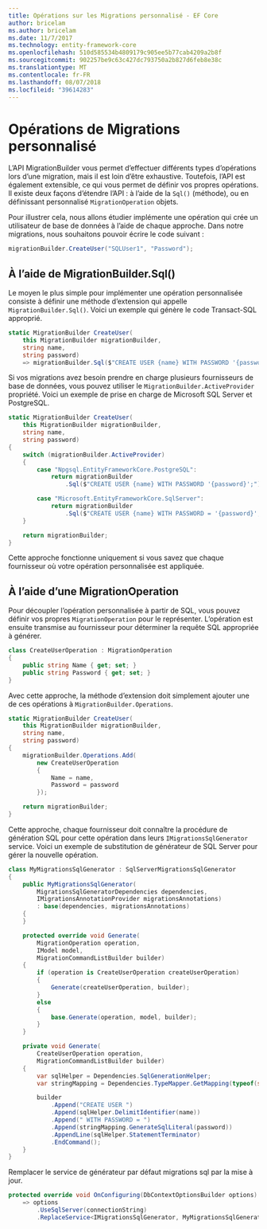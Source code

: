```yaml
---
title: Opérations sur les Migrations personnalisé - EF Core
author: bricelam
ms.author: bricelam
ms.date: 11/7/2017
ms.technology: entity-framework-core
ms.openlocfilehash: 510d585534b4809179c905ee5b77cab4209a2b8f
ms.sourcegitcommit: 902257be9c63c427dc793750a2b827d6feb8e38c
ms.translationtype: MT
ms.contentlocale: fr-FR
ms.lasthandoff: 08/07/2018
ms.locfileid: "39614283"
---
```

<a name="custom-migrations-operations"></a>Opérations de Migrations personnalisé
============================
L’API MigrationBuilder vous permet d’effectuer différents types d’opérations lors d’une migration, mais il est loin d’être exhaustive. Toutefois, l’API est également extensible, ce qui vous permet de définir vos propres opérations. Il existe deux façons d’étendre l’API : à l’aide de la `Sql()` (méthode), ou en définissant personnalisé `MigrationOperation` objets.

Pour illustrer cela, nous allons étudier implémente une opération qui crée un utilisateur de base de données à l’aide de chaque approche. Dans notre migrations, nous souhaitons pouvoir écrire le code suivant :

``` csharp
migrationBuilder.CreateUser("SQLUser1", "Password");
```

<a name="using-migrationbuildersql"></a>À l’aide de MigrationBuilder.Sql()
----------------------------
Le moyen le plus simple pour implémenter une opération personnalisée consiste à définir une méthode d’extension qui appelle `MigrationBuilder.Sql()`.
Voici un exemple qui génère le code Transact-SQL approprié.

``` csharp
static MigrationBuilder CreateUser(
    this MigrationBuilder migrationBuilder,
    string name,
    string password)
    => migrationBuilder.Sql($"CREATE USER {name} WITH PASSWORD '{password}';");
```

Si vos migrations avez besoin prendre en charge plusieurs fournisseurs de base de données, vous pouvez utiliser le `MigrationBuilder.ActiveProvider` propriété. Voici un exemple de prise en charge de Microsoft SQL Server et PostgreSQL.

``` csharp
static MigrationBuilder CreateUser(
    this MigrationBuilder migrationBuilder,
    string name,
    string password)
{
    switch (migrationBuilder.ActiveProvider)
    {
        case "Npgsql.EntityFrameworkCore.PostgreSQL":
            return migrationBuilder
                .Sql($"CREATE USER {name} WITH PASSWORD '{password}';");

        case "Microsoft.EntityFrameworkCore.SqlServer":
            return migrationBuilder
                .Sql($"CREATE USER {name} WITH PASSWORD = '{password}';");
    }

    return migrationBuilder;
}
```

Cette approche fonctionne uniquement si vous savez que chaque fournisseur où votre opération personnalisée est appliquée.

<a name="using-a-migrationoperation"></a>À l’aide d’une MigrationOperation
---------------------------
Pour découpler l’opération personnalisée à partir de SQL, vous pouvez définir vos propres `MigrationOperation` pour le représenter. L’opération est ensuite transmise au fournisseur pour déterminer la requête SQL appropriée à générer.

``` csharp
class CreateUserOperation : MigrationOperation
{
    public string Name { get; set; }
    public string Password { get; set; }
}
```

Avec cette approche, la méthode d’extension doit simplement ajouter une de ces opérations à `MigrationBuilder.Operations`.

``` csharp
static MigrationBuilder CreateUser(
    this MigrationBuilder migrationBuilder,
    string name,
    string password)
{
    migrationBuilder.Operations.Add(
        new CreateUserOperation
        {
            Name = name,
            Password = password
        });

    return migrationBuilder;
}
```

Cette approche, chaque fournisseur doit connaître la procédure de génération SQL pour cette opération dans leurs `IMigrationsSqlGenerator` service. Voici un exemple de substitution de générateur de SQL Server pour gérer la nouvelle opération.

``` csharp
class MyMigrationsSqlGenerator : SqlServerMigrationsSqlGenerator
{
    public MyMigrationsSqlGenerator(
        MigrationsSqlGeneratorDependencies dependencies,
        IMigrationsAnnotationProvider migrationsAnnotations)
        : base(dependencies, migrationsAnnotations)
    {
    }

    protected override void Generate(
        MigrationOperation operation,
        IModel model,
        MigrationCommandListBuilder builder)
    {
        if (operation is CreateUserOperation createUserOperation)
        {
            Generate(createUserOperation, builder);
        }
        else
        {
            base.Generate(operation, model, builder);
        }
    }

    private void Generate(
        CreateUserOperation operation,
        MigrationCommandListBuilder builder)
    {
        var sqlHelper = Dependencies.SqlGenerationHelper;
        var stringMapping = Dependencies.TypeMapper.GetMapping(typeof(string));

        builder
            .Append("CREATE USER ")
            .Append(sqlHelper.DelimitIdentifier(name))
            .Append(" WITH PASSWORD = ")
            .Append(stringMapping.GenerateSqlLiteral(password))
            .AppendLine(sqlHelper.StatementTerminator)
            .EndCommand();
    }
}
```

Remplacer le service de générateur par défaut migrations sql par la mise à jour.

``` csharp
protected override void OnConfiguring(DbContextOptionsBuilder options)
    => options
        .UseSqlServer(connectionString)
        .ReplaceService<IMigrationsSqlGenerator, MyMigrationsSqlGenerator>();
```
